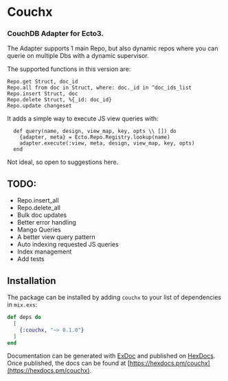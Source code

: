 # Couchx

### CouchDB Adapter for Ecto3.

The Adapter supports 1 main Repo, but also dynamic repos where you can querie on multiple Dbs with a dynamic supervisor.

The supported functions in this version are:

```
Repo.get Struct, doc_id
Repo.all from doc in Struct, where: doc._id in ^doc_ids_list
Repo.insert Struct, doc
Repo.delete Struct, %{_id: doc_id}
Repo.update changeset
```

It adds a simple way to execute JS view queries with:

```
  def query(name, design, view_map, key, opts \\ []) do
    {adapter, meta} = Ecto.Repo.Registry.lookup(name)
    adapter.execute(:view, meta, design, view_map, key, opts)
  end
```

Not ideal, so open to suggestions here.

## TODO:

* Repo.insert_all
* Repo.delete_all
* Bulk doc updates
* Better error handling
* Mango Queries
* A better view query pattern
* Auto indexing requested JS queries
* Index management
* Add tests

## Installation

The package can be installed by adding `couchx` to your list of dependencies in `mix.exs`:

```elixir
def deps do
  [
    {:couchx, "~> 0.1.0"}
  ]
end
```

Documentation can be generated with [ExDoc](https://github.com/elixir-lang/ex_doc)
and published on [HexDocs](https://hexdocs.pm). Once published, the docs can
be found at [https://hexdocs.pm/couchx](https://hexdocs.pm/couchx).
